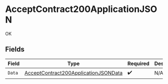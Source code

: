 # AcceptContract200ApplicationJSON

OK


## Fields

| Field                                                                                                   | Type                                                                                                    | Required                                                                                                | Description                                                                                             |
| ------------------------------------------------------------------------------------------------------- | ------------------------------------------------------------------------------------------------------- | ------------------------------------------------------------------------------------------------------- | ------------------------------------------------------------------------------------------------------- |
| `Data`                                                                                                  | [AcceptContract200ApplicationJSONData](../../models/operations/acceptcontract200applicationjsondata.md) | :heavy_check_mark:                                                                                      | N/A                                                                                                     |